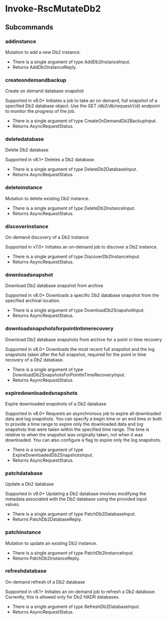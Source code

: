 # Invoke-RscMutateDb2
## Subcommands
### addinstance
Mutation to add a new Db2 instance.

- There is a single argument of type AddDb2InstanceInput.
- Returns AddDb2InstanceReply.
### createondemandbackup
Create on demand database snapshot

Supported in v8.0+
Initiates a job to take an on demand, full snapshot of a specified Db2 database object. Use the GET /db2/db/request/{id} endpoint to monitor the progress of the job.

- There is a single argument of type CreateOnDemandDb2BackupInput.
- Returns AsyncRequestStatus.
### deletedatabase
Delete Db2 database

Supported in v8.1+
Deletes a Db2 database.

- There is a single argument of type DeleteDb2DatabaseInput.
- Returns AsyncRequestStatus.
### deleteinstance
Mutation to delete existing Db2 instance.

- There is a single argument of type DeleteDb2InstanceInput.
- Returns AsyncRequestStatus.
### discoverinstance
On-demand discovery of a Db2 instance

Supported in v7.0+
Initiates an on-demand job to discover a Db2 instance.

- There is a single argument of type DiscoverDb2InstanceInput.
- Returns AsyncRequestStatus.
### downloadsnapshot
Download Db2 database snapshot from archive

Supported in v8.0+
Downloads a specific Db2 database snapshot from the specified archival location.

- There is a single argument of type DownloadDb2SnapshotInput.
- Returns AsyncRequestStatus.
### downloadsnapshotsforpointintimerecovery
Download Db2 database snapshots from archive for a point in time recovery

Supported in v8.0+
Downloads the most recent full snapshot and the log snapshots taken after the full snapshot, required for the point in time recovery of a Db2 database.

- There is a single argument of type DownloadDb2SnapshotsForPointInTimeRecoveryInput.
- Returns AsyncRequestStatus.
### expiredownloadedsnapshots
Expire downloaded snapshots of a Db2 database

Supported in v8.0+
Requests an asynchronous job to expire all downloaded data and log snapshots. You can specify a begin time or an end time or both to provide a time range to expire only the downloaded data and log snapshots that were taken within the specified time range. The time is relative to when the snapshot was originally taken, not when it was downloaded. You can also configure a flag to expire only the log snapshots.

- There is a single argument of type ExpireDownloadedDb2SnapshotsInput.
- Returns AsyncRequestStatus.
### patchdatabase
Update a Db2 database

Supported in v9.0+
Updating a Db2 database involves modifying the metadata associated with the Db2 database using the provided input values.

- There is a single argument of type PatchDb2DatabaseInput.
- Returns PatchDb2DatabaseReply.
### patchinstance
Mutation to update an existing Db2 instance.

- There is a single argument of type PatchDb2InstanceInput.
- Returns PatchDb2InstanceReply.
### refreshdatabase
On-demand refresh of a Db2 database

Supported in v8.1+
Initiates an on-demand job to refresh a Db2 database. Currently, this is allowed only for Db2 HADR databases.

- There is a single argument of type RefreshDb2DatabaseInput.
- Returns AsyncRequestStatus.
